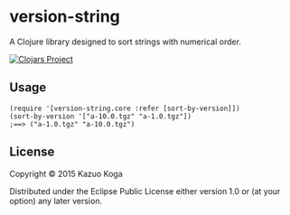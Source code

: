 # version-string

A Clojure library designed to sort strings with numerical order.

[![Clojars Project](http://clojars.org/version-string/latest-version.svg)](http://clojars.org/version-string)

## Usage

```
(require '[version-string.core :refer [sort-by-version]])
(sort-by-version '["a-10.0.tgz" "a-1.0.tgz"])
;==> ("a-1.0.tgz" "a-10.0.tgz")
```

## License

Copyright © 2015 Kazuo Koga

Distributed under the Eclipse Public License either version 1.0 or (at
your option) any later version.
